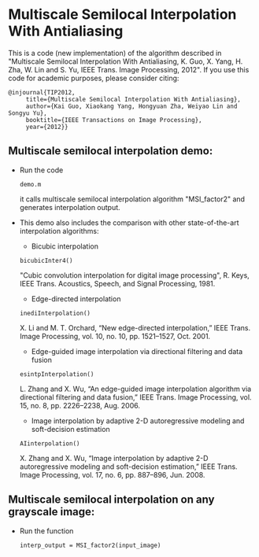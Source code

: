 # Multiscale Semilocal Interpolation With Antialiasing

This is a code (new implementation) of the algorithm described in "Multiscale Semilocal Interpolation With Antialiasing, K. Guo, X. Yang, H. Zha, W. Lin and S. Yu, IEEE Trans. Image Processing, 2012". If you use this code for academic purposes, please consider citing:

```
@injournal{TIP2012,
 	 title={Multiscale Semilocal Interpolation With Antialiasing},
 	 author={Kai Guo, Xiaokang Yang, Hongyuan Zha, Weiyao Lin and Songyu Yu},
 	 booktitle={IEEE Transactions on Image Processing},
 	 year={2012}}
```

## Multiscale semilocal interpolation demo:
  - Run the code 
    ```
    demo.m
    ```
    it calls multiscale semilocal interpolation algorithm "MSI_factor2" and generates interpolation output.
    
  - This demo also includes the comparison with other state-of-the-art interpolation algorithms:
     - Bicubic interpolation
     ```
     bicubicInter4()
     ```
     "Cubic convolution interpolation for digital image processing", R. Keys, IEEE Trans. Acoustics, Speech, and Signal Processing, 1981.
     
     - Edge-directed interpolation
     ```
     inediInterpolation()
     ```
     X. Li and M. T. Orchard, “New edge-directed interpolation,” IEEE Trans. Image Processing, vol. 10, no. 10, pp. 1521–1527, Oct. 2001.
     
     - Edge-guided image interpolation via directional filtering and data fusion
     ```
     esintpInterpolation()
     ```
     L. Zhang and X. Wu, “An edge-guided image interpolation algorithm via directional filtering and data fusion,” IEEE Trans. Image Processing, vol. 15, no. 8, pp. 2226–2238, Aug. 2006.
     
     - Image interpolation by adaptive 2-D autoregressive modeling and soft-decision estimation
     ```
     AIinterpolation()
     ```
     X. Zhang and X. Wu, “Image interpolation by adaptive 2-D autoregressive modeling and soft-decision estimation,” IEEE Trans. Image Processing, vol. 17, no. 6, pp. 887–896, Jun. 2008.
     
## Multiscale semilocal interpolation on any grayscale image:
  - Run the function 
    ```
    interp_output = MSI_factor2(input_image)
    ```

